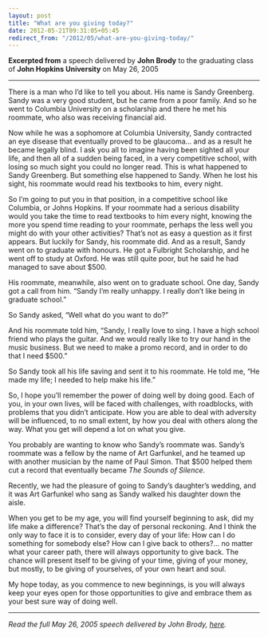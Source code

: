 ```yaml
---
layout: post
title: "What are you giving today?"
date: 2012-05-21T09:31:05+05:45
redirect_from: "/2012/05/what-are-you-giving-today/"
---
```


**Excerpted from** a speech delivered by **John Brody** to the graduating class of **John Hopkins University** on May 26, 2005

---

There is a man who I’d like to tell you about. His name is Sandy Greenberg. Sandy was a very good student, but he came from a poor family. And so he went to Columbia University on a scholarship and there he met his roommate, who also was receiving financial aid.

Now while he was a sophomore at Columbia University, Sandy contracted an eye disease that eventually proved to be glaucoma… and as a result he became legally blind. I ask you all to imagine having been sighted all your life, and then all of a sudden being faced, in a very competitive school, with losing so much sight you could no longer read. This is what happened to Sandy Greenberg. But something else happened to Sandy. When he lost his sight, his roommate would read his textbooks to him, every night.

So I’m going to put you in that position, in a competitive school like Columbia, or Johns Hopkins. If your roommate had a serious disability would you take the time to read textbooks to him every night, knowing the more you spend time reading to your roommate, perhaps the less well you might do with your other activities? That’s not as easy a question as it first appears. But luckily for Sandy, his roommate did. And as a result, Sandy went on to graduate with honours. He got a Fulbright Scholarship, and he went off to study at Oxford. He was still quite poor, but he said he had managed to save about $500.

His roommate, meanwhile, also went on to graduate school. One day, Sandy got a call from him. “Sandy I’m really unhappy. I really don’t like being in graduate school.”

So Sandy asked, “Well what do you want to do?”

And his roommate told him, “Sandy, I really love to sing. I have a high school friend who plays the guitar. And we would really like to try our hand in the music business. But we need to make a promo record, and in order to do that I need $500.”

So Sandy took all his life saving and sent it to his roommate. He told me, “He made my life; I needed to help make his life.”

So, I hope you’ll remember the power of doing well by doing good. Each of you, in your own lives, will be faced with challenges, with roadblocks, with problems that you didn’t anticipate. How you are able to deal with adversity will be influenced, to no small extent, by how you deal with others along the way. What you get will depend a lot on what you give.

You probably are wanting to know who Sandy’s roommate was. Sandy’s roommate was a fellow by the name of Art Garfunkel, and he teamed up with another musician by the name of Paul Simon. That $500 helped them cut a record that eventually became _The Sounds of Silence_.

Recently, we had the pleasure of going to Sandy’s daughter’s wedding, and it was Art Garfunkel who sang as Sandy walked his daughter down the aisle.

When you get to be my age, you will find yourself beginning to ask, did my life make a difference? That’s the day of personal reckoning. And I think the only way to face it is to consider, every day of your life: How can I do something for somebody else? How can I give back to others?... no matter what your career path, there will always opportunity to give back. The chance will present itself to be giving of your time, giving of your money, but mostly, to be giving of yourselves, of your own heart and soul.

My hope today, as you commence to new beginnings, is you will always keep your eyes open for those opportunities to give and embrace them as your best sure way of doing well.

---

*Read the full May 26, 2005 speech delivered by John Brody, [here](http://www.jhu.edu/news/commence05/speeches/brody.html).*
